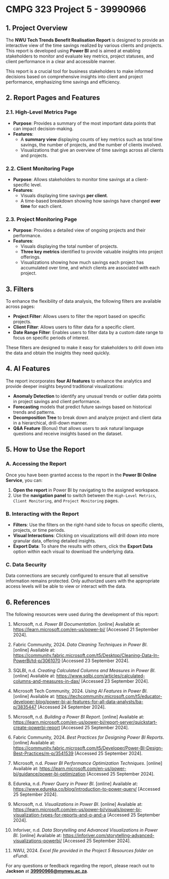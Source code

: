 # CMPG 323 Project 5 - 39990966

## 1. Project Overview
The **NWU Tech Trends Benefit Realisation Report** is designed to provide an interactive view of the time savings realized by various clients and projects. This report is developed using **Power BI** and is aimed at enabling stakeholders to monitor and evaluate key metrics, project statuses, and client performance in a clear and accessible manner.

This report is a crucial tool for business stakeholders to make informed decisions based on comprehensive insights into client and project performance, emphasizing time savings and efficiency.

## 2. Report Pages and Features

### 2.1. High-Level Metrics Page
- **Purpose**: Provides a summary of the most important data points that can impact decision-making.
- **Features**:
  - A **summary view** displaying counts of key metrics such as total time savings, the number of projects, and the number of clients involved.
  - Visualizations that give an overview of time savings across all clients and projects.

### 2.2. Client Monitoring Page
- **Purpose**: Allows stakeholders to monitor time savings at a client-specific level.
- **Features**:
  - Visuals displaying time savings **per client**.
  - A time-based breakdown showing how savings have changed **over time** for each client.

### 2.3. Project Monitoring Page
- **Purpose**: Provides a detailed view of ongoing projects and their performance.
- **Features**:
  - Visuals displaying the total number of projects.
  - **Three key metrics** identified to provide valuable insights into project offerings.
  - Visualizations showing how much savings each project has accumulated over time, and which clients are associated with each project.

## 3. Filters
To enhance the flexibility of data analysis, the following filters are available across pages:
- **Project Filter**: Allows users to filter the report based on specific projects.
- **Client Filter**: Allows users to filter data for a specific client.
- **Date Range Filter**: Enables users to filter data by a custom date range to focus on specific periods of interest.

These filters are designed to make it easy for stakeholders to drill down into the data and obtain the insights they need quickly.

## 4. AI Features
The report incorporates **four AI features** to enhance the analytics and provide deeper insights beyond traditional visualizations:
- **Anomaly Detection** to identify any unusual trends or outlier data points in project savings and client performance.
- **Forecasting** models that predict future savings based on historical trends and patterns.
- **Decomposition Tree** to break down and analyze project and client data in a hierarchical, drill-down manner.
- **Q&A Feature** (Bonus) that allows users to ask natural language questions and receive insights based on the dataset.

## 5. How to Use the Report

### A. Accessing the Report
Once you have been granted access to the report in the **Power BI Online Service**, you can:
1. **Open the report** in Power BI by navigating to the assigned workspace.
2. Use the **navigation panel** to switch between the `High-Level Metrics`, `Client Monitoring`, and `Project Monitoring` pages.

### B. Interacting with the Report
- **Filters**: Use the filters on the right-hand side to focus on specific clients, projects, or time periods.
- **Visual Interactions**: Clicking on visualizations will drill down into more granular data, offering detailed insights.
- **Export Data**: To share the results with others, click the **Export Data** option within each visual to download the underlying data.

### C. Data Security
Data connections are securely configured to ensure that all sensitive information remains protected. Only authorized users with the appropriate access levels will be able to view or interact with the data.

## 6. References
The following resources were used during the development of this report:

1. Microsoft, n.d. *Power BI Documentation*. [online] Available at: <https://learn.microsoft.com/en-us/power-bi/> [Accessed 21 September 2024].

2. Fabric Community, 2024. *Data Cleaning Techniques in Power BI*. [online] Available at: <https://community.fabric.microsoft.com/t5/Desktop/Cleaning-Data-In-PowerBi/td-p/3061070> [Accessed 23 September 2024].

3. SQLBI, n.d. *Creating Calculated Columns and Measures in Power BI*. [online] Available at: <https://www.sqlbi.com/articles/calculated-columns-and-measures-in-dax/> [Accessed 23 September 2024].

4. Microsoft Tech Community, 2024. *Using AI Features in Power BI*. [online] Available at: <https://techcommunity.microsoft.com/t5/educator-developer-blog/power-bi-ai-features-for-all-data-analysts/ba-p/3835447> [Accessed 24 September 2024].

5. Microsoft, n.d. *Building a Power BI Report*. [online] Available at: <https://learn.microsoft.com/en-us/power-bi/report-server/quickstart-create-powerbi-report> [Accessed 25 September 2024].

6. Fabric Community, 2024. *Best Practices for Designing Power BI Reports*. [online] Available at: <https://community.fabric.microsoft.com/t5/Developer/Power-BI-Design-Best-Practices/m-p/3541539> [Accessed 25 September 2024].

7. Microsoft, n.d. *Power BI Performance Optimization Techniques*. [online] Available at: <https://learn.microsoft.com/en-us/power-bi/guidance/power-bi-optimization> [Accessed 25 September 2024].

8. Edureka, n.d. *Power Query in Power BI*. [online] Available at: <https://www.edureka.co/blog/introduction-to-power-query/> [Accessed 25 September 2024].

9. Microsoft, n.d. *Visualizations in Power BI*. [online] Available at: <https://learn.microsoft.com/en-us/power-bi/visuals/power-bi-visualization-types-for-reports-and-q-and-a> [Accessed 25 September 2024].
    
10. Inforiver, n.d. *Data Storytelling and Advanced Visualizations in Power BI*. [online] Available at: <https://inforiver.com/storytelling-advanced-visualizations-powerbi/> [Accessed 25 September 2024].

11. NWU, 2024. *Excel file provided in the Project 5 Resources folder on eFundi*.




For any questions or feedback regarding the report, please reach out to **Jackson** at **39990966@mynwu.ac.za**.
